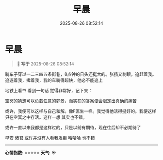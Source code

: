 ﻿---
title: 早晨
date: 2025-08-26 08:52:14
tags:
  - 生活
  - 
categories:
  - 生活随笔
cover: http://img.upoorcake.cn/upoorcake/006cn0osgw1f0ehevdwt0j30hs0hsdfx.jpg
description:
---

# 早晨

> 📅 **写于** 2025-08-26 08:52:14


骑车子穿过一二三四五条街巷，8点钟的日头还挺大的。张扬又刺眼，追赶着我。 追逐着我，撵着我，我的车骑得超快，他必不能追上

地铁上看书 看到一句话 觉得非常好，记下来：

空冥的猜想可以负载任意的梦景，而实在的答案便会限定出真确的痛苦 

或许，我便可以这样与自己和解。像F医生一样。我觉得他活得挺好的。我便这样只在空冥之中存活。这样一想 其实也不错。

或许一直以来我都是这样过的，只是以前有期待，现在往后却不必期待了

早安 诸君 或许并没有人看我发癫 哈哈哈 也不错

---


**心情指数**: ⭐⭐⭐⭐⭐
**天气**: ☀️

